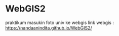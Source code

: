 # WebGIS2
praktikum masukin foto univ ke webgis
link webgis : https://nandaanindita.github.io/WebGIS2/
